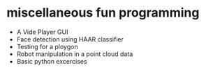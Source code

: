 #  miscellaneous fun programming
* A Vide Player GUI
* Face detection using HAAR classifier
* Testing for a ploygon 
* Robot manipulation in a point cloud data
* Basic python excercises
